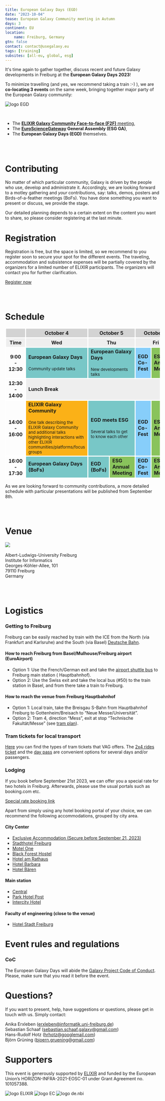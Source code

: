 ```yaml
---
title: European Galaxy Days (EGD)
date: "2023-10-04"
tease: European Galaxy Community meeting in Autumn
days: 3
continent: EU
location:
    name: Freiburg, Germany
gtn: false
contact: contact@usegalaxy.eu
tags: [training]
subsites: [all-eu, global, esg]
---
```


It's time again to gather together, discuss recent and future Galaxy developments in Freiburg at the **European Galaxy Days 2023**!

To minimize travelling (and yes, we recommend taking a train :-) ), we are **co-locating 3 events** on the same week, bringing together major party of the European Galaxy community:

<div class="float-right" style="max-width: 400px">

![logo EGD](logo-egd2023.png)

</div>

<br>

[//]: # "- [**EuroScienceGateway General Assembly (ESG GA)**](/events/2023-10-egd/esg/)"

[//]: # "- [**ELIXIR Galaxy Community Meeting**](/events/2023-10-egd/gcm/)"

- The [**ELIXIR Galaxy Community Face-to-face (F2F)** meeting](https://elixir-europe.org/events/elixir-galaxy-community-meeting-0),
- The **[EuroScienceGateway](/projects/esg/) General Assembly (ESG GA)**,
- The **European Galaxy Days (EGD)** themselves.

<br><br>

# Contributing

No matter of which particular community, Galaxy is driven by the people who use, develop and administrate it. Accordingly, we are looking forward to a motley gathering and *your* contributions, say: talks, demos, posters and Birds-of-a-feather meetings (BoFs). You have done something you want to present or discuss, we provide the stage.

Our detailed planning depends to a certain extent on the content you want to share, so please consider registering at the last minute.

# Registration

Registration is free, but the space is limited, so we recommend to you register soon to secure your spot for the different events. 
The traveling, accommodation and subsistence expenses will be partially covered by the organizers for a limited number of ELIXIR participants. 
The organizers will contact you for further clarification. 

[//]: # "> If you want to give a talk or have a demo, please register by **September 8th**."

[//]: # "> The registration for attendance closes on **September 18th**."

<div class="row justify-content-center">
  <a class="btn w-25 btn-dark" href="https://docs.google.com/forms/d/1Lgwe6Hy-GgcpVUYi7u6uvyGJuZlueXYpWiK0RwgTGec" role="button" target="_blank">Register now</a>
</div>

<br><br>

# Schedule

<table>
  <tbody>
    <tr class="lead text-center" style="background-color: lightgray;">
      <th style="border: 3px solid white;"></th>
      <th colspan=2 style="border: 3px solid white;">October 4</th>
      <th colspan=2 style="border: 3px solid white;">October 5</th>
      <th colspan=2 style="border: 3px solid white;">October 6</th>
    </tr>
    <tr class="text-center" style="background-color: #EEEEEE; border: 3px solid white">
      <th style="border: 3px solid white;">Time</th>
      <th colspan=2 style="max-width: 18%; border: 3px solid white;">Wed</th>
      <th colspan=2 style="max-width: 18%; border: 3px solid white;">Thu</th>
      <th colspan=2 style="max-width: 18%; border: 3px solid white;">Fri</th>
    </tr>
    <tr class="text-center">
      <th style="border: 3px solid white; vertical-align: middle;">9:00<br> - <br>12:30</th>
      <td colspan="2" style="background-color: #78C7C7; border: 3px solid white;"><strong>European Galaxy Days</strong>
        <br><br><small>Community update talks</small>
      </td>
      <td colspan="2" style="background-color: #78C7C7; border: 3px solid white;"><strong>European Galaxy Days</strong>
        <br><br><small>New developments talks</small>
      </td>
      <td style="background-color: #87CEFA; border: 3px solid white;"><strong>EGD Co-Fest</strong>
      </td>
      <td style="background-color: #89C35C; border: 3px solid white;"><strong>ESG Annual Meeting</strong>
      </td>
    </tr>
    <tr class="text-center">
      <th style="border: 3px solid white; vertical-align: middle;">12:30<br> - <br>14:00</th>
      <td colspan="6" style="background-color: #EEEEEE;">
        <strong>Lunch Break</strong>
      </td>
    </tr>
    <tr class="text-center">
      <th style="border: 3px solid white; vertical-align: middle;">14:00<br> - <br>16:00</th>
      <td colspan="2" style="background-color: #FBB117; border: 3px solid white;">
        <strong>ELIXIR Galaxy Community</strong>
        <br><br><small>One talk describing the ELIXIR Galaxy Community and additional talks highlighting interactions with other ELIXIR communities/platforms/focus groups</small>
      </td>
      <td colspan="2" style="background-color: #78C7C7; border: 3px solid white;"><strong>EGD meets ESG</strong>
        <br><br><small>Several talks to get to know each other</small>
      </td>
      <td style="background-color: #87CEFA; border: 3px solid white;"><strong>EGD Co-Fest</strong>
      </td>
      <td style="background-color: #89C35C; border: 3px solid white;"><strong>ESG Annual Meeting</strong>
      </td>
    </tr>
    <tr class="text-center">
      <th style="border: 3px solid white; vertical-align: middle;">16:00<br> - <br>17:30</th>
      <td colspan="2" style="background-color: #78C7C7; border: 3px solid white;">
        <strong>European Galaxy Days (BoFs)</strong>
      </td>
      <td style="background-color: #78C7C7; border: 3px solid white;"><strong>EGD (BoFs)</strong>
      </td>
      <td style="background-color: #89C35C; border: 3px solid white;"><strong>ESG Annual Meeting</strong>
      </td>
      <td style="background-color: #87CEFA; border: 3px solid white;"><strong>EGD Co-Fest</strong>
      </td>
      <td style="background-color: #89C35C; border: 3px solid white;"><strong>ESG Annual Meeting</strong>
      </td>
    </tr>
  </tbody>
</table>

As we are looking forward to community contributions, a more detailed schedule with particular presentations will be published from September 8th.

<br><br>

# Venue

<img class="float-right" src="https://www.informatik.uni-freiburg.de/data/intern/bilder/1756.jpg" />
<br><br>
Albert-Ludwigs-University Freiburg<br />
Institute for Informatics<br />
Georges-Köhler-Allee, 101<br />
79110 Freiburg<br />
Germany

<br><br>

# Logistics

### Getting to Freiburg

Freiburg can be easily reached by train with the ICE from the North (via Frankfurt and Karlsruhe) and the South (via
Basel) [Deutsche Bahn](https://www.bahn.com/en).

#### How to reach Freiburg from Basel/Mulhouse/Freiburg airport (EuroAirport)

- Option 1: Use the French/German exit and take
  the [airport shuttle bus](http://www.freiburger-reisedienst.de/en/airportbus/timetable.php) to Freiburg main station (
  Hauptbahnhof).
- Option 2: Use the Swiss exit and take the local bus (#50) to the train station in Basel, and from there take a train
  to Freiburg.

#### How to reach the venue from Freiburg Hauptbahnhof

- Option 1: Local train, take the Breisgau S-Bahn from Hauptbahnhof Freiburg to Gottenheim/Breisach to “Neue
  Messe/Universität”.
- Option 2: Tram 4, direction “Mess”, exit at stop “Technische Fakultät/Messe” (see [tram plan](http://www.vag-freiburg.de/fahrplan-linien/netzplaene/liniennetzplan.html)).

### Tram tickets for local transport

[Here](https://www.vag-freiburg.de/tickets) you can find the types of tram tickets that VAG offers.
The [2x4 rides ticket](https://www.vag-freiburg.de/tickets/einzel-und-tageskarten/2x4-fahrtenkarte) and the [day pass](https://www.vag-freiburg.de/tickets/einzel-und-tageskarten/tageskarte) are convenient options for several days and/or passengers.

### Lodging

If you book before September 21st 2023, we can offer you a special rate for two hotels in Freiburg. Afterwards, please use the usual portals such as booking.com etc.

[Special rate booking link](https://tportal.toubiz.de/freiburgKongresse/ukv/?doSearch=1&ukv_result_order=1&number_adult=1&rate=FIT00020071573930301&date_from=03.10.2023&date_to=06.10.2023&reset=1&globalReset=1&lang=en)

Apart from simply using any hotel booking portal of your choice, we can recommend the following accommodations, grouped by city area.

#### City Center

- [Exclusive Accommodation (Secure before September 21, 2023)](https://tportal.toubiz.de/freiburgKongresse/ukv/?doSearch=1&ukv_result_order=1&number_adult=1&rate=FIT00020071573930301&date_from=03.10.2023&date_to=06.10.2023&reset=1&globalReset=1&lang=en)
- [Stadthotel Freiburg](https://www.hotel-freiburg.de/de)
- [Motel One](https://www.motel-one.com/en/hotels/freiburg/hotel-freiburg)
- [Black Forest Hostel](https://www.blackforest-hostel.de)
- [Hotel am Rathaus](http://www.am-rathaus.de)
- [Hotel Barbara](http://www.hotel-barbara.de)
- [Hotel Bären](https://www.hotel-freiburg-baeren.de/)

#### Main station

- [Central](https://www.central-freiburg.de)
- [Park Hotel Post](https://www.park-hotel-post.de/de)
- [Intercity Hotel](https://hrewards.com/de/intercityhotel-freiburg)

#### Faculty of engineering (close to the venue)

- [Hotel Stadt Freiburg](https://www.hotel-stadt-freiburg.de)

# Event rules and regulations

### CoC

The European Galaxy Days will abide the [Galaxy Project Code of Conduct](https://galaxyproject.org/community/coc/).
Please, make sure that you read it before the event.

# Questions?

If you want to present, help, have suggestions or questions, please get in touch with us.
Simply contact:

Anika Erxleben (erxleben@informatik.uni-freiburg.de)<br />
Sebastian Schaaf (sebastian.schaaf.galaxy@gmail.com)<br />
Hans-Rudolf Hotz (hrhotz@googlemail.com)<br />
Björn Grüning (bjoern.gruening@gmail.com)<br />

# Supporters

This event is generously supported by [ELIXIR](https://elixir-europe.org/) and funded by the European Union’s
HORIZON-INFRA-2021-EOSC-01 under Grant Agreement no. 101057388.

<div style="max-width: 300px">

![logo ELIXIR](/images/logos/ElixirNoTextLogo.png)
![logo EC](eu_funded_en.jpg)
![logo de.nbi](denbi.png)

</div>
